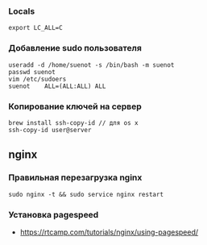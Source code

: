 ### Locals
```
export LC_ALL=C
```

### Добавление sudo пользователя
```
useradd -d /home/suenot -s /bin/bash -m suenot
passwd suenot
vim /etc/sudoers
suenot    ALL=(ALL:ALL) ALL
```

### Копирование ключей на сервер
```
brew install ssh-copy-id // для os x
ssh-copy-id user@server
```

## nginx
### Правильная перезагрузка nginx
``` sudo nginx -t && sudo service nginx restart ```

### Установка pagespeed
- https://rtcamp.com/tutorials/nginx/using-pagespeed/
